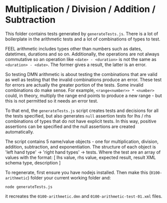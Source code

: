 # Multiplication / Division / Addition / Subtraction

This folder contains tests generated by `generateTests.js`.  There is a lot of boilerplate in the arithmetic tests and a lot of combinations of types to test.

FEEL arithmetic includes types other than numbers such as dates, datetimes, durations and so on.  Additionally, the operations are not always commutative so an operation like `<date> - <duration>` is not the same as `<duration> - <date>`.  The former gives a result, the latter is an error.

So testing DMN arithmetic is about testing the combinations that are valid as well as testing that the invalid combinations produce an error.  These test for errors are actually the greater portion of the tests.  Some invalid combinations do make sense.  For example, `<range<number>> * <number>` could, in theory, multiply the range end points to produce a new range - but this is not permitted so it needs an error test.

To that end, the `generateTests.js` script creates tests and decisions for all the tests specified, but also generates `null` assertion tests for lhs / rhs combinations of types that do not have explicit tests. In this way, positive assertions can be specified and the null assertions are created automatically.   

The script contains 5 name/value objects - one for multiplication, division, addition, subtraction, and exponentiation.   The structure of each object is 'left hand type' -> 'right hand types' -> tests.  Where the test are an array of values with the format: [ lhs value, rhs value, expected result, result XML schema type, <optional> description ]

To regenerate, first ensure you have nodejs installed.  Then make this (`0100-arithmetic`) folder your current working folder and:

```text
node generateTests.js
```

it recreates the `0100-arithmetic.dmn` and `0100-arithmetic-test-01.xml` files.

